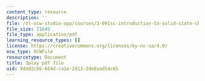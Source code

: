 ```yaml
---
content_type: resource
description: ''
file: /ol-ocw-studio-app/courses/3-091sc-introduction-to-solid-state-chemistry-fall-2010/9ddd2cb6664dca1e2d132de8aad54c65_2eLeU6-0W7E.pdf
file_size: 21645
file_type: application/pdf
learning_resource_types: []
license: https://creativecommons.org/licenses/by-nc-sa/4.0/
ocw_type: OCWFile
resourcetype: Document
title: 3play pdf file
uid: 9ddd2cb6-664d-ca1e-2d13-2de8aad54c65
---
```

